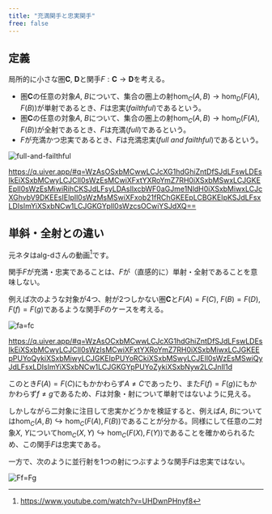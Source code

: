 ```yaml
---
title: "充満関手と忠実関手"
free: false
---
```


## 定義

局所的に小さな圏$\mathbf{C}$, $\mathbf{D}$と関手$F: \mathbf{C} \to \mathbf{D}$を考える。

- 圏$\mathbf{C}$の任意の対象$A$, $B$について、集合の圏上の射$\hom_C(A, B) \to \hom_D(F(A), F(B))$が単射であるとき、$F$は忠実(*failthful*)であるという。
- 圏$\mathbf{C}$の任意の対象$A$, $B$について、集合の圏上の射$\hom_C(A, B) \to \hom_D(F(A), F(B))$が全射であるとき、$F$は充満(*full*)であるという。
- $F$が充満かつ忠実であるとき、$F$は充満忠実(*full and failthful*)であるという。

![full-and-failthful](https://storage.googleapis.com/zenn-user-upload/820201ca9047-20240721.png)

https://q.uiver.app/#q=WzAsOSxbMCwwLCJcXG1hdGhiZntDfSJdLFswLDEsIkEiXSxbMCwyLCJCIl0sWzEsMCwiXFxtYXRoYmZ7RH0iXSxbMSwxLCJGKEEpIl0sWzEsMiwiRihCKSJdLFsyLDAsIlxcbWF0aGJme1NldH0iXSxbMiwxLCJcXGhvbV9DKEEsIEIpIl0sWzMsMSwiXFxob21fRChGKEEpLCBGKEIpKSJdLFsxLDIsImYiXSxbNCw1LCJGKGYpIl0sWzcsOCwiYSJdXQ==

## 単斜・全射との違い

元ネタはalg-dさんの動画[^1]です。

関手$F$が充満・忠実であることは、$F$が（直感的に）単射・全射であることを意味しない。

例えば次のような対象が4つ、射が2つしかない圏$\mathbf{C}$と$F(A)=F(C)$, $F(B)=F(D)$, $F(f)=F(g)$であるような関手$F$のケースを考える。

![fa=fc](https://storage.googleapis.com/zenn-user-upload/597a8a7df9ed-20240721.png)

https://q.uiver.app/#q=WzAsOCxbMCwwLCJcXG1hdGhiZntDfSJdLFswLDEsIkEiXSxbMCwyLCJCIl0sWzIsMCwiXFxtYXRoYmZ7RH0iXSxbMiwxLCJGKEEpPUYoQykiXSxbMiwyLCJGKEIpPUYoRCkiXSxbMSwyLCJEIl0sWzEsMSwiQyJdLFsxLDIsImYiXSxbNCw1LCJGKGYpPUYoZykiXSxbNyw2LCJnIl1d

このとき$F(A)=F(C)$にもかかわらず$A \neq C$であったり、また$F(f)=F(g)$にもかかわらず$f \neq g$であるため、$F$は対象・射について単射ではないように見える。

しかしながら二対象に注目して忠実かどうかを検証すると、例えば$A$, $B$については$\hom_C(A, B) \hookrightarrow \hom_C(F(A), F(B))$であることが分かる。同様にして任意の二対象$X$, $Y$について$\hom_C(X, Y) \hookrightarrow \hom_C(F(X), F(Y))$であることを確かめられるため、この関手$F$は忠実である。

一方で、次のように並行射を1つの射につぶすような関手$F$は忠実ではない。

![Ff=Fg](https://storage.googleapis.com/zenn-user-upload/8dcfd904a0ad-20240721.png)

[^1]: https://www.youtube.com/watch?v=UHDwnPHnyf8
